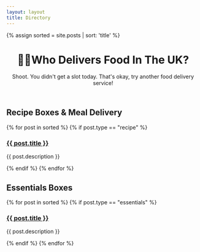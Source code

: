```yaml
---
layout: layout
title: Directory
---
```

{% assign sorted = site.posts | sort: 'title' %}

<header>
  <h1><span>🚚💨</span>Who Delivers Food In The UK?</h1>
  <p>Shoot. You didn't get a slot today. That's okay, try another food delivery service!</p>
</header>

<h2>Recipe Boxes & Meal Delivery</h2>
{% for post in sorted %}
{% if post.type == "recipe" %}
<article>
  <h3><a href="{{ post.source }}">{{ post.title }}</a></h3>
  <p>{{ post.description }}</p>
</article>
{% endif %}
{% endfor %}

<h2>Essentials Boxes</h2>
{% for post in sorted %}
{% if post.type == "essentials" %}
<article>
  <h3><a href="{{ post.source }}">{{ post.title }}</a></h3>
  <p>{{ post.description }}</p>
</article>
{% endif %}
{% endfor %}
